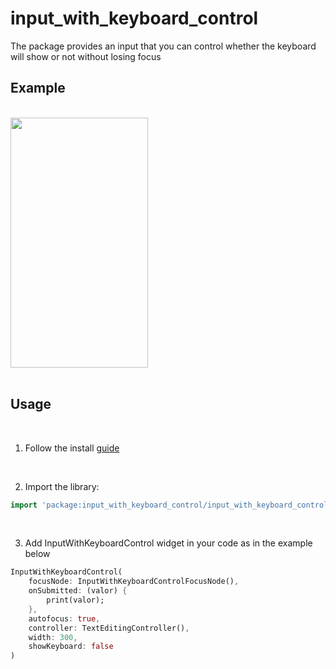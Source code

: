 # input_with_keyboard_control

The package provides an input that you can control whether the keyboard will show or not 
without losing focus

## Example
<br />
<img src="https://drive.google.com/u/1/uc?id=1eHJfap6W2hlmhEWGHtSVkQh5MSKZuNUk&export=download" width="220" height="400"/>
<br /><br />

## Usage

<br />

1. Follow the install [guide](https://pub.dev/packages/input_with_keyboard_control/install)

<br />

2. Import the library:

```dart
import 'package:input_with_keyboard_control/input_with_keyboard_control.dart';
```
<br />

3. Add InputWithKeyboardControl widget in your code as in the example below

```dart
InputWithKeyboardControl(
    focusNode: InputWithKeyboardControlFocusNode(),
    onSubmitted: (valor) {
        print(valor);
    },
    autofocus: true,
    controller: TextEditingController(),
    width: 300,
    showKeyboard: false
)
```
